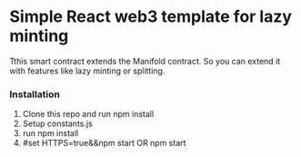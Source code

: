 # Simple React web3 template for lazy minting

Tthis smart contract extends the Manifold contract. So you can extend it with features like lazy minting or splitting.

### Installation

1. Clone this repo and run npm install
2. Setup constants.js
3. run npm install
4. #set HTTPS=true&&npm start OR npm start